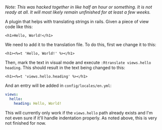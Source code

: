 *Note: This was hacked together in like half an hour or something. It is not ready at all. It will most likely remain unfinished for at least a few weeks.*

A plugin that helps with translating strings in rails. Given a piece of view code like this:

``` eruby
<h1>Hello, World!</h1>
```

We need to add it to the translation file. To do this, first we change it to this:

``` eruby
<h1><%=t 'Hello, World!' %></h1>
```

Then, mark the text in visual mode and execute `:Rtranslate views.hello heading`. This should result in the text being changed to this:

``` eruby
<h1><%=t 'views.hello.heading' %></h1>
```

And an entry will be added in `config/locales/en.yml`:

``` yaml
views:
  hello:
    heading: Hello, World!
```

This will currently only work if the `views.hello` path already exists and I'm not even sure if it'll handle indentation properly. As noted above, this is very not finished for now.
